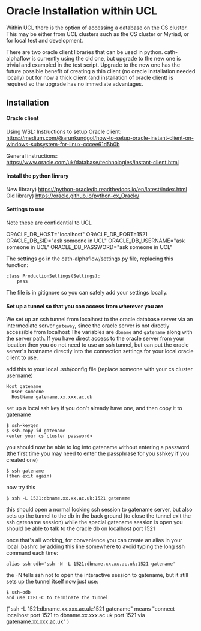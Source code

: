 
# Oracle Installation within UCL

Within UCL there is the option of accessing a database on the CS cluster. This may be either from UCL clusters such as the CS cluster or Myriad, or for local test and development.

There are two oracle client libraries that can be used in python. cath-alphaflow is currently using the old one, but upgrade to the new one is trivial and exampled in the test script. Upgrade to the new one has the future possible benefit of creating a thin client (no oracle installation needed locally) but for now a thick client (and installation of oracle client) is required so the upgrade has no immediate advantages.

## Installation

#### Oracle client
Using WSL: Instructions to setup Oracle client: https://medium.com/@arunkundgol/how-to-setup-oracle-instant-client-on-windows-subsystem-for-linux-cccee61d5b0b

General instructions: https://www.oracle.com/uk/database/technologies/instant-client.html

#### Install the python linrary

New library) https://python-oracledb.readthedocs.io/en/latest/index.html
Old library) https://oracle.github.io/python-cx_Oracle/

#### Settings to use
Note these are confidential to UCL

 ORACLE_DB_HOST="localhost"
 ORACLE_DB_PORT=1521
 ORACLE_DB_SID="ask someone in UCL"
 ORACLE_DB_USERNAME="ask someone in UCL"
 ORACLE_DB_PASSWORD="ask someone in UCL"

The settings go in the cath-alphaflow/settings.py file, replacing this function:
```
class ProductionSettings(Settings):
    pass
```
The file is in gitignore so you can safely add your settings locally.

#### Set up a tunnel so that you can access from wherever you are
We set up an ssh tunnel from localhost to the oracle database server via an intermediate server `gateway`, since the oracle server is not directly accessible from localhost The variables are `dbname` and `gatename` along with the server path. If you have direct access to the oracle server from your location then you do not need to use an ssh tunnel, but can put the oracle server's hostname directly into the connection settings for your local oracle client to use.

add this to your local .ssh/config file (replace someone with your cs cluster username)

```
Host gatename
  User someone
  HostName gatename.xx.xxx.ac.uk
```

set up a local ssh key if you don't already have one, and then copy it to gatename
```
$ ssh-keygen
$ ssh-copy-id gatename
<enter your cs cluster password>
```

you should now be able to log into gatename without entering a password (the first time you may need to enter the passphrase for you sshkey if you created one)
```
$ ssh gatename
(then exit again)
```

now try this
```
$ ssh -L 1521:dbname.xx.xx.ac.uk:1521 gatename
```
this should open a normal looking ssh session to gatename server, but also sets up the tunnel to the db in the back ground
(to close the tunnel exit the ssh gatename session)
while the special gatename session is open you should be able to talk to the oracle db on localhost port 1521


once that's all working, for convenience you can create an alias in your local .bashrc by adding this line somewhere
to avoid typing the long ssh command each time:
```
alias ssh-odb='ssh -N -L 1521:dbname.xx.xx.ac.uk:1521 gatename'
```
the -N tells ssh not to open the interactive session to gatename, but it still sets up the tunnel itself
now just use:
```
$ ssh-odb
and use CTRL-C to terminate the tunnel
```
("ssh -L 1521:dbname.xx.xxx.ac.uk:1521 gatename" means "connect localhost port 1521 to dbname.xx.xxx.ac.uk port 1521 via gatename.xx.xxx.ac.uk" )
